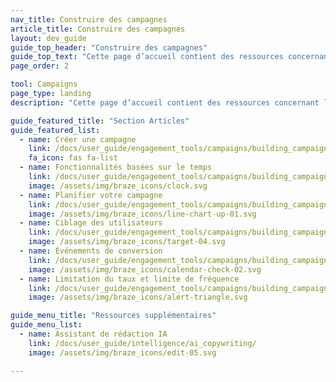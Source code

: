 ```yaml
---
nav_title: Construire des campagnes
article_title: Construire des campagnes
layout: dev_guide
guide_top_header: "Construire des campagnes"
guide_top_text: "Cette page d’accueil contient des ressources concernant la création de vos campagnes. Après avoir créé vos <a href='/docs/user_guide/engagement_tools/segments/'>segments</a>, utilisez les ressources trouvées ici pour configurer votre campagne et découvrir les différentes options disponibles.<br><br>Nous vous recommandons également de consulter notre cours d’apprentissage de Braze pour <a href='https://learning.braze.com/campaign-setup-delivery-targeting-conversions'>Configurer une campagne</a>."
page_order: 2

tool: Campaigns
page_type: landing
description: "Cette page d’accueil contient des ressources concernant la création de vos campagnes. Vous trouverez ici des ressources sur la création d’une campagne, les fonctionnalités en temps réel, la planification de campagne, le ciblage, la conversion, etc."

guide_featured_title: "Section Articles"
guide_featured_list:
  - name: Créer une campagne
    link: /docs/user_guide/engagement_tools/campaigns/building_campaigns/creating_campaign/
    fa_icon: fas fa-list
  - name: Fonctionnalités basées sur le temps
    link: /docs/user_guide/engagement_tools/campaigns/building_campaigns/time_based_campaign/
    image: /assets/img/braze_icons/clock.svg
  - name: Planifier votre campagne
    link: /docs/user_guide/engagement_tools/campaigns/building_campaigns/delivery_types/
    image: /assets/img/braze_icons/line-chart-up-01.svg
  - name: Ciblage des utilisateurs
    link: /docs/user_guide/engagement_tools/campaigns/building_campaigns/targeting_users/
    image: /assets/img/braze_icons/target-04.svg
  - name: Événements de conversion
    link: /docs/user_guide/engagement_tools/campaigns/building_campaigns/conversion_events/
    image: /assets/img/braze_icons/calendar-check-02.svg
  - name: Limitation du taux et limite de fréquence
    link: /docs/user_guide/engagement_tools/campaigns/building_campaigns/rate-limiting/
    image: /assets/img/braze_icons/alert-triangle.svg

guide_menu_title: "Ressources supplémentaires"
guide_menu_list:
  - name: Assistant de rédaction IA
    link: /docs/user_guide/intelligence/ai_copywriting/
    image: /assets/img/braze_icons/edit-05.svg

---
```

